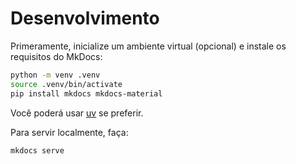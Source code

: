 # Desenvolvimento

Primeramente, inicialize um ambiente virtual (opcional) e instale os requisitos do MkDocs:

```bash
python -m venv .venv
source .venv/bin/activate
pip install mkdocs mkdocs-material
```

Você poderá usar [uv](https://docs.astral.sh/uv://docs.astral.sh/uv/) se preferir.

Para servir localmente, faça:

```bash
mkdocs serve
```

